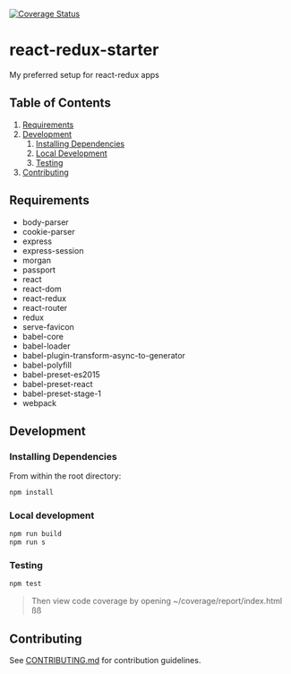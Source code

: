[![Coverage Status](https://coveralls.io/repos/github/Jukejc/react-redux-starter/badge.svg?branch=master)](https://coveralls.io/github/Jukejc/react-redux-starter?branch=master)

# react-redux-starter
My preferred setup for react-redux apps

## Table of Contents

1. [Requirements](#requirements)
1. [Development](#development)
    1. [Installing Dependencies](#installing-dependencies)
    1. [Local Development](#local-development)
    1. [Testing](#testing)
1. [Contributing](#contributing)

## Requirements

  - body-parser
  - cookie-parser  
  - express
  - express-session
  - morgan  
  - passport  
  - react
  - react-dom
  - react-redux  
  - react-router  
  - redux  
  - serve-favicon 
  - babel-core
  - babel-loader  
  - babel-plugin-transform-async-to-generator
  - babel-polyfill
  - babel-preset-es2015
  - babel-preset-react
  - babel-preset-stage-1
  - webpack

## Development

### Installing Dependencies

From within the root directory:

```sh
npm install
```

### Local development

```sh
npm run build
npm run s
```

### Testing

```sh
npm test
```
> Then view code coverage by opening ~/coverage/report/index.html
ßß

## Contributing

See [CONTRIBUTING.md](CONTRIBUTING.md) for contribution guidelines.